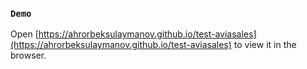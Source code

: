 



### `Demo`


Open [https://ahrorbeksulaymanov.github.io/test-aviasales](https://ahrorbeksulaymanov.github.io/test-aviasales) to view it in the browser.

